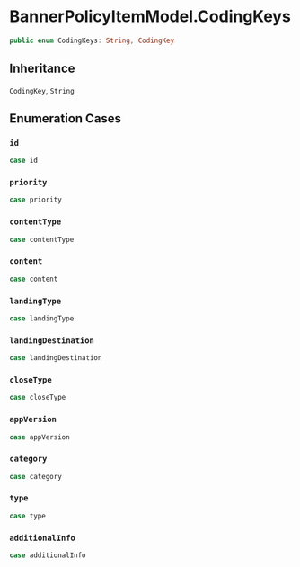 # BannerPolicyItemModel.CodingKeys

``` swift
public enum CodingKeys: String, CodingKey 
```

## Inheritance

`CodingKey`, `String`

## Enumeration Cases

### `id`

``` swift
case id
```

### `priority`

``` swift
case priority
```

### `contentType`

``` swift
case contentType
```

### `content`

``` swift
case content
```

### `landingType`

``` swift
case landingType
```

### `landingDestination`

``` swift
case landingDestination
```

### `closeType`

``` swift
case closeType
```

### `appVersion`

``` swift
case appVersion
```

### `category`

``` swift
case category
```

### `type`

``` swift
case type
```

### `additionalInfo`

``` swift
case additionalInfo
```
